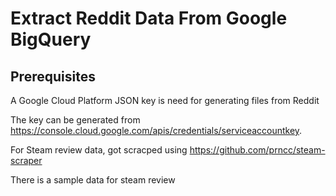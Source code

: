 # Extract Reddit Data From Google BigQuery

## Prerequisites

A Google Cloud Platform JSON key is need for generating files from Reddit

The key can be generated from https://console.cloud.google.com/apis/credentials/serviceaccountkey.

For Steam review data, got scracped using https://github.com/prncc/steam-scraper

There is a sample data for steam review
